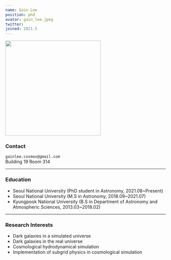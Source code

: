 ```yaml
---
name: Gain Lee
position: phd
avatar: gain_lee.jpeg
twitter:
joined: 2021.5
---
```


<img width="300" src="{{site.baseurl}}/images/people/{{page.avatar}}" data-action="zoom">

### Contact

<i class="fa fa-envelope-o"></i>  `gainlee.cosmos@gmail.com`<br>
<i class="fa fa-building"></i> Building 19 Room 314 <br> 
 
<hr>

### Education

* Seoul National University (PhD student in Astronomy, 2021.08~Present)
* Seoul National University (M.S in Astronomy, 2018.09~2021.07)
* Kyungpook National University (B.S in Department of Astronomy and Atmospheric Sciences, 2013.03~2018.02)

<hr>

### Research Interests

* Dark galaxies in a simulated universe
* Dark galaxies in the real universe
* Cosmological hydrodynamical simulation
* Implementation of subgrid physics in cosmological simulation
